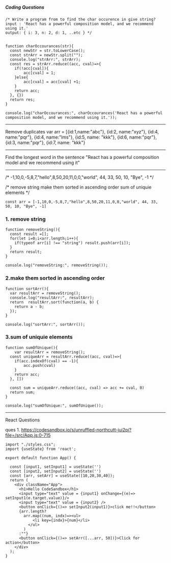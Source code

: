 ##### Coding Questions

```
/* Write a program from to find the char occurence in give string?
input : 'React has a powerful composition model, and we recommend using it.'
output: { i: 3, n: 2, d: 1, ..etc } */


function charOccourances(str){
  const newStr = str.toLowerCase();
  const strArr = newStr.split("");
  console.log("strArr:", strArr);
  const res = strArr.reduce((acc, cval)=>{
  	if(!acc[cval]){
    	acc[cval] = 1;
    }else{
    	acc[cval] = acc[cval] +1;
    }
    return acc;
  }, {})
  return res;
}

console.log("charOccourances:", charOccourances('React has a powerful composition model, and we recommend using it.'));
```


________________________________________________________

Remove duplicates
var arr = [{id:1,name:"abc"},
						{id:2, name:"xyz"}, 
            {id:4, name:"pqr"}, 
            {id:4, name:"lms"}, 
            {id:5, name: "kkk"},
             {id:6, name:"pqr"}, 
            {id:3, name:"pqr"}, 
            {id:7, name: "kkk"}

_________________________________________________________________

Find the longest word in the sentence "React has a powerful composition model and we recommend using it"

______________________________________________________________________________________

/* -1,10,0,-5,8,7,"hello",8,50,20,11,0,0,"world", 44, 33, 50, 10, "Bye", -1 */

/* remove string
make them sorted in ascending order
sum of uniquie elements */

```
const arr = [-1,10,0,-5,8,7,"hello",8,50,20,11,0,0,"world", 44, 33, 50, 10, "Bye", -1]
```

### 1. remove string
```
function removeString(){
  const result =[];
  for(let i=0;i<arr.length;i++){
    if(typeof arr[i] !== "string") result.push(arr[i]);
  }
  return result;
}

console.log("removeString:", removeString());
```

### 2.make them sorted in ascending order
```
function sortArr(){
  var resultArr = removeString();
  console.log("resultArr:", resultArr);
  return  resultArr.sort(function(a, b) {
    return a - b;
  });
}

console.log("sortArr:", sortArr());
```

### 3.sum of uniquie elements
```
function sumOfUnique(){
	var resultArr = removeString();
  const uniqueArr = resultArr.reduce((acc, cval)=>{
  	if(acc.indexOf(cval) == -1){
    	acc.push(cval)
    }
    return acc;
  }, [])
  
  const sum = uniqueArr.reduce((acc, cval) => acc += cval, 0)
  return sum;
}

console.log("sumOfUnique:", sumOfUnique());
```

______________________________________________________________________________________

React Questions

ques 1.
https://codesandbox.io/s/unruffled-northcutt-jui2pi?file=/src/App.js:0-715

```
import "./styles.css";
import {useState} from 'react';

export default function App() {

  const [input1, setInput1] = useState('')
  const [input2, setInput2] = useState('')
  const [arr, setArr] = useState([10,20,30,40]);
  return (
    <div className="App">
      <h1>Hello CodeSandbox</h1>
      <input type="text" value = {input1} onChange={(e)=> setInput1(e.target.value)}/>
      <input type="text" value = {input2} />
      <button onClick={()=> setInput2(input1)}>click me!!</button>
      {arr.length?
        arr.map((num, indx)=><ul>
            <li key={indx}>{num}</li>
          </ul>
        )
      :""}
      <button onClick={()=> setArr([...arr, 50])}>Click for action</button>
    </div>
  );
}
```
